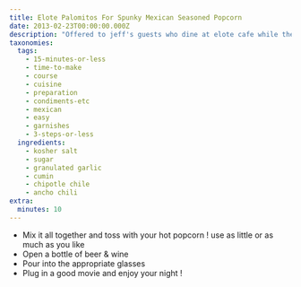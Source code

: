 ```yaml
---
title: Elote Palomitos For Spunky Mexican Seasoned Popcorn
date: 2013-02-23T00:00:00.000Z
description: "Offered to jeff's guests who dine at elote cafe while they are waiting for a table. they don't take reservations, so grab a cold beer or chardonnay from the bar and enjoy. the wait will pass fast cuz you're with your fave friends and tossing back this tasty treat. \r\npop as much plain popcorn as you like and season with the seasoning mix.\r\nfrom jeff smedstad, chef and owner of elote cafe, sedona, az."
taxonomies:
  tags:
    - 15-minutes-or-less
    - time-to-make
    - course
    - cuisine
    - preparation
    - condiments-etc
    - mexican
    - easy
    - garnishes
    - 3-steps-or-less
  ingredients:
    - kosher salt
    - sugar
    - granulated garlic
    - cumin
    - chipotle chile
    - ancho chili
extra:
  minutes: 10
---
```

 - Mix it all together and toss with your hot popcorn ! use as little or as much as you like
 - Open a bottle of beer & wine
 - Pour into the appropriate glasses
 - Plug in a good movie and enjoy your night !
